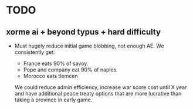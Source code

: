 # TODO

## xorme ai + beyond typus + hard difficulty

- Must hugely reduce initial game blobbing, not enough AE. We consistently get:
  - France eats 90% of savoy.
  - Pope and company eat 90% of naples.
  - Morocco eats tlemcen

  We could reduce admin efficiency, increase war score cost until X year and
  have additional peace treaty options that are more lucrative than taking a
  province in early game.

